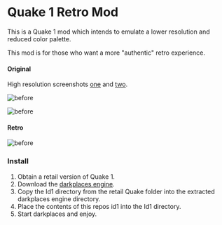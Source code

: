 # Quake 1 Retro Mod

This is a Quake 1 mod which intends to emulate a lower resolution and reduced color palette.

This mod is for those who want a more "authentic" retro experience.

#### Original

High resolution screenshots [one](https://raw.githubusercontent.com/zippers/retro_quake1/screenshots/high_res_h.gif) and [two](https://raw.githubusercontent.com/zippers/retro_quake1/screenshots/high_ogre_h.gif).

![before](https://raw.githubusercontent.com/zippers/retro_quake1/screenshots/high_res.gif)

![before](https://raw.githubusercontent.com/zippers/retro_quake1/screenshots/high_ogre.gif)

#### Retro

![before](https://raw.githubusercontent.com/zippers/retro_quake1/screenshots/retro_look.gif)

### Install

1. Obtain a retail version of Quake 1.
2. Download the [darkplaces engine](http://icculus.org/twilight/darkplaces/files/darkplacesengine20140513.zip).
3. Copy the Id1 directory from the retail Quake folder into the extracted darkplaces engine directory.
4. Place the contents of this repos id1 into the Id1 directory.
5. Start darkplaces and enjoy.
